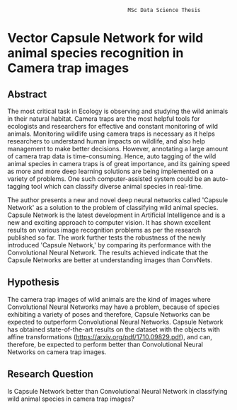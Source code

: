                                           MSc Data Science Thesis

# Vector Capsule Network for wild animal species recognition in Camera trap images

## Abstract
The most critical task in Ecology is observing and studying the wild animals in their natural
habitat. Camera traps are the most helpful tools for ecologists and researchers for effective
and constant monitoring of wild animals. Monitoring wildlife using camera traps is necessary
as it helps researchers to understand human impacts on wildlife, and also help management to
make better decisions. However, annotating a large amount of camera trap data is
time-consuming. Hence, auto tagging of the wild animal species in camera traps is of great
importance, and its gaining speed as more and more deep learning solutions are being
implemented on a variety of problems. One such computer-assisted system could be an
auto-tagging tool which can classify diverse animal species in real-time.

The author presents a new and novel deep neural networks called 'Capsule Network' as a solution
to the problem of classifying wild animal species. Capsule Network is the latest development
in Artificial Intelligence and is a new and exciting approach to computer vision. It has shown
excellent results on various image recognition problems as per the research published so far.
The work further tests the robustness of the newly introduced 'Capsule Network,' by
comparing its performance with the Convolutional Neural Network. The results achieved
indicate that the Capsule Networks are better at understanding images than ConvNets.

## Hypothesis
The camera trap images of wild animals are the kind of images where Convolutional Neural
Networks may have a problem, because of species exhibiting a variety of poses and therefore,
Capsule Networks can be expected to outperform Convolutional Neural Networks. Capsule
Network has obtained state-of-the-art results on the dataset with the objects with affine
transformations (https://arxiv.org/pdf/1710.09829.pdf), and can, therefore, be expected to
perform better than Convolutional Neural Networks on camera trap images.

## Research Question 
Is Capsule Network better than Convolutional Neural Network in classifying wild animal
species in camera trap images?



